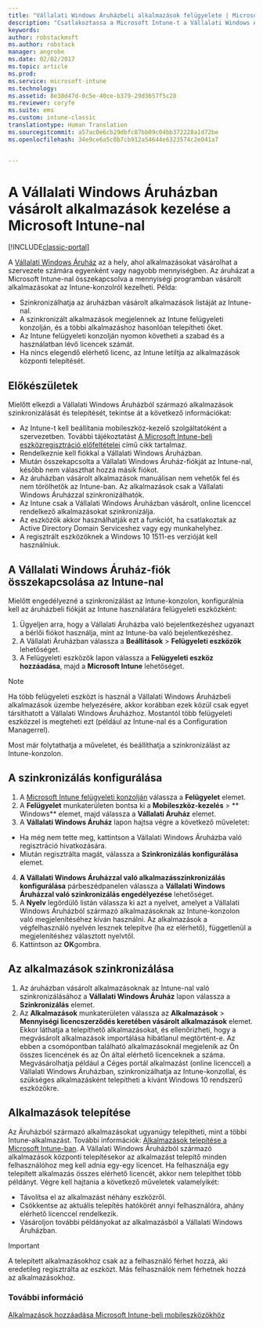 ```yaml
---
title: "Vállalati Windows Áruházbeli alkalmazások felügyelete | Microsoft Docs"
description: "Csatlakoztassa a Microsoft Intune-t a Vállalati Windows Áruházhoz, ha szeretné az Intune-konzolról felügyelni a mennyiségi programban vásárolt alkalmazásokat"
keywords: 
author: robstackmsft
ms.author: robstack
manager: angrobe
ms.date: 02/02/2017
ms.topic: article
ms.prod: 
ms.service: microsoft-intune
ms.technology: 
ms.assetid: 8e38d47d-0c5e-40ce-b379-29d3657f5c28
ms.reviewer: coryfe
ms.suite: ems
ms.custom: intune-classic
translationtype: Human Translation
ms.sourcegitcommit: a57ac0e6cb29dbfc87bb09c04bb372228a1d72be
ms.openlocfilehash: 34e9ce6a5c0b7cb912a54644e6323574c2e041a7


---
```


# <a name="manage-apps-you-purchased-from-the-windows-store-for-business-with-microsoft-intune"></a>A Vállalati Windows Áruházban vásárolt alkalmazások kezelése a Microsoft Intune-nal

[!INCLUDE[classic-portal](../includes/classic-portal.md)]

A [Vállalati Windows Áruház](https://www.microsoft.com/business-store) az a hely, ahol alkalmazásokat vásárolhat a szervezete számára egyenként vagy nagyobb mennyiségben. Az áruházat a Microsoft Intune-nal összekapcsolva a mennyiségi programban vásárolt alkalmazásokat az Intune-konzolról kezelheti. Példa:
* Szinkronizálhatja az áruházban vásárolt alkalmazások listáját az Intune-nal.
* A szinkronizált alkalmazások megjelennek az Intune felügyeleti konzolján, és a többi alkalmazáshoz hasonlóan telepítheti őket.
* Az Intune felügyeleti konzolján nyomon követheti a szabad és a használatban lévő licencek számát.
* Ha nincs elegendő elérhető licenc, az Intune letiltja az alkalmazások központi telepítését.

## <a name="before-you-start"></a>Előkészületek
Mielőtt elkezdi a Vállalati Windows Áruházból származó alkalmazások szinkronizálását és telepítését, tekintse át a következő információkat:
* Az Intune-t kell beállítania mobileszköz-kezelő szolgáltatóként a szervezetben. További tájékoztatást [A Microsoft Intune-beli eszközregisztráció előfeltételei](prerequisites-for-enrollment.md) című cikk tartalmaz.
* Rendelkeznie kell fiókkal a Vállalati Windows Áruházban.
* Miután összekapcsolta a Vállalati Windows Áruház-fiókját az Intune-nal, később nem választhat hozzá másik fiókot.
* Az áruházban vásárolt alkalmazások manuálisan nem vehetők fel és nem törölhetők az Intune-ban. Az alkalmazások csak a Vállalati Windows Áruházzal szinkronizálhatók.
* Az Intune csak a Vállalati Windows Áruházban vásárolt, online licenccel rendelkező alkalmazásokat szinkronizálja.
* Az eszközök akkor használhatják ezt a funkciót, ha csatlakoztak az Active Directory Domain Serviceshez vagy egy munkahelyhez.
* A regisztrált eszközöknek a Windows 10 1511-es verzióját kell használniuk.

## <a name="associate-your-windows-store-for-business-account-with-intune"></a>A Vállalati Windows Áruház-fiók összekapcsolása az Intune-nal
Mielőtt engedélyezné a szinkronizálást az Intune-konzolon, konfigurálnia kell az áruházbeli fiókját az Intune használatára felügyeleti eszközként:
1. Ügyeljen arra, hogy a Vállalati Áruházba való bejelentkezéshez ugyanazt a bérlői fiókot használja, mint az Intune-ba való bejelentkezéshez.
2. A Vállalati Áruházban válassza a **Beállítások** > **Felügyeleti eszközök** lehetőséget.
3. A Felügyeleti eszközök lapon válassza a **Felügyeleti eszköz hozzáadása**, majd a **Microsoft Intune** lehetőséget.

> [!NOTE]
> Ha több felügyeleti eszközt is használ a Vállalati Windows Áruházbeli alkalmazások üzembe helyezésére, akkor korábban ezek közül csak egyet társíthatott a Vállalati Windows Áruházhoz. Mostantól több felügyeleti eszközzel is megteheti ezt (például az Intune-nal és a Configuration Managerrel).

Most már folytathatja a műveletet, és beállíthatja a szinkronizálást az Intune-konzolon.

## <a name="configure-synchronization"></a>A szinkronizálás konfigurálása

1. A [Microsoft Intune felügyeleti konzolján](https://manage.microsoft.com) válassza a **Felügyelet** elemet.
2. A **Felügyelet** munkaterületen bontsa ki a **Mobileszköz-kezelés**  >  ** Windows** elemet, majd válassza a **Vállalati Áruház** elemet.
3. A **Vállalati Windows Áruház** lapon hajtsa végre a következő műveletet:
 * Ha még nem tette meg, kattintson a Vállalati Windows Áruházba való regisztráció hivatkozására.
 * Miután regisztrálta magát, válassza a **Szinkronizálás konfigurálása** elemet.
4. **A Vállalati Windows Áruházzal való alkalmazásszinkronizálás konfigurálása** párbeszédpanelen válassza a **Vállalati Windows Áruházzal való szinkronizálás engedélyezése** lehetőséget.
5. A **Nyelv** legördülő listán válassza ki azt a nyelvet, amelyet a Vállalati Windows Áruházból származó alkalmazásoknak az Intune-konzolon való megjelenítéséhez kíván használni. Az alkalmazások a végfelhasználó nyelvén lesznek telepítve (ha ez elérhető), függetlenül a megjelenítéshez választott nyelvtől.
6. Kattintson az **OK**gombra.

## <a name="synchronize-apps"></a>Az alkalmazások szinkronizálása

1. Az áruházban vásárolt alkalmazásoknak az Intune-nal való szinkronizálásához a **Vállalati Windows Áruház** lapon válassza a **Szinkronizálás** elemet.
2. Az **Alkalmazások** munkaterületen válassza az **Alkalmazások** > **Mennyiségi licencszerződés keretében vásárolt alkalmazások** elemet. Ekkor láthatja a telepíthető alkalmazásokat, és ellenőrizheti, hogy a megvásárolt alkalmazások importálása hibátlanul megtörtént-e. Az ebben a csomópontban található alkalmazásoknál megjelenik az Ön összes licencének és az Ön által elérhető licenceknek a száma.
Megvásárolhatja például a Céges portál alkalmazást (online licenccel) a Vállalati Windows Áruházban, szinkronizálhatja az Intune-konzollal, és szükséges alkalmazásként telepítheti a kívánt Windows 10 rendszerű eszközökre. 


## <a name="deploy-apps"></a>Alkalmazások telepítése

Az Áruházból származó alkalmazásokat ugyanúgy telepítheti, mint a többi Intune-alkalmazást. További információk: [Alkalmazások telepítése a Microsoft Intune-ban](deploy-apps-in-microsoft-intune.md).
A Vállalati Windows Áruházból származó alkalmazások központi telepítésekor az alkalmazást telepítő minden felhasználóhoz meg kell adnia egy-egy licencet. Ha felhasználja egy telepített alkalmazás összes elérhető licencét, akkor nem telepíthet több példányt. Végre kell hajtania a következő műveletek valamelyikét:
* Távolítsa el az alkalmazást néhány eszközről.
* Csökkentse az aktuális telepítés hatókörét annyi felhasználóra, ahány elérhető licenccel rendelkezik.
* Vásároljon további példányokat az alkalmazásból a Vállalati Windows Áruházban.

> [!Important]
> A telepített alkalmazásokhoz csak az a felhasználó férhet hozzá, aki eredetileg regisztrálta az eszközt. Más felhasználók nem férhetnek hozzá az alkalmazásokhoz.


### <a name="see-also"></a>További információ
[Alkalmazások hozzáadása Microsoft Intune-beli mobileszközökhöz](add-apps-for-mobile-devices-in-microsoft-intune.md)



<!--HONumber=Feb17_HO1-->


